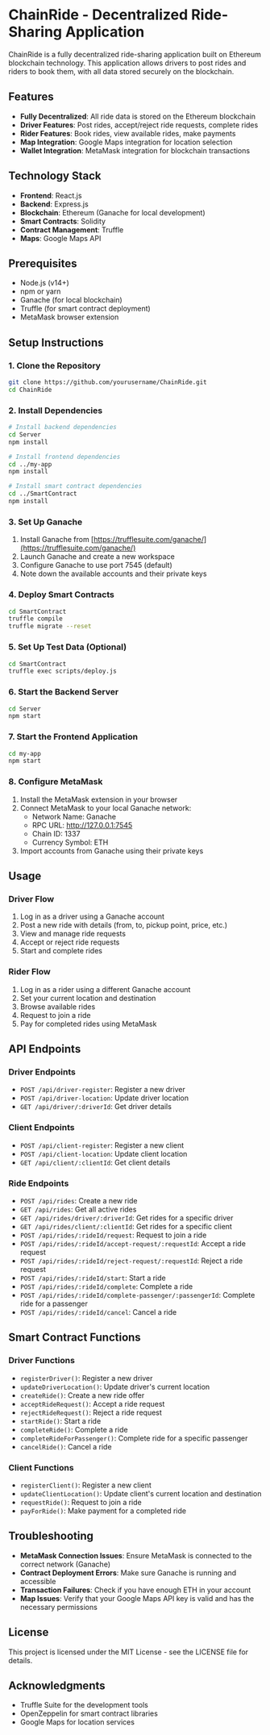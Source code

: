 # ChainRide - Decentralized Ride-Sharing Application

ChainRide is a fully decentralized ride-sharing application built on Ethereum blockchain technology. This application allows drivers to post rides and riders to book them, with all data stored securely on the blockchain.

## Features

- **Fully Decentralized**: All ride data is stored on the Ethereum blockchain
- **Driver Features**: Post rides, accept/reject ride requests, complete rides
- **Rider Features**: Book rides, view available rides, make payments
- **Map Integration**: Google Maps integration for location selection
- **Wallet Integration**: MetaMask integration for blockchain transactions

## Technology Stack

- **Frontend**: React.js
- **Backend**: Express.js
- **Blockchain**: Ethereum (Ganache for local development)
- **Smart Contracts**: Solidity
- **Contract Management**: Truffle
- **Maps**: Google Maps API

## Prerequisites

- Node.js (v14+)
- npm or yarn
- Ganache (for local blockchain)
- Truffle (for smart contract deployment)
- MetaMask browser extension

## Setup Instructions

### 1. Clone the Repository

```bash
git clone https://github.com/yourusername/ChainRide.git
cd ChainRide
```

### 2. Install Dependencies

```bash
# Install backend dependencies
cd Server
npm install

# Install frontend dependencies
cd ../my-app
npm install

# Install smart contract dependencies
cd ../SmartContract
npm install
```

### 3. Set Up Ganache

1. Install Ganache from [https://trufflesuite.com/ganache/](https://trufflesuite.com/ganache/)
2. Launch Ganache and create a new workspace
3. Configure Ganache to use port 7545 (default)
4. Note down the available accounts and their private keys

### 4. Deploy Smart Contracts

```bash
cd SmartContract
truffle compile
truffle migrate --reset
```

### 5. Set Up Test Data (Optional)

```bash
cd SmartContract
truffle exec scripts/deploy.js
```

### 6. Start the Backend Server

```bash
cd Server
npm start
```

### 7. Start the Frontend Application

```bash
cd my-app
npm start
```

### 8. Configure MetaMask

1. Install the MetaMask extension in your browser
2. Connect MetaMask to your local Ganache network:
   - Network Name: Ganache
   - RPC URL: http://127.0.0.1:7545
   - Chain ID: 1337
   - Currency Symbol: ETH
3. Import accounts from Ganache using their private keys

## Usage

### Driver Flow

1. Log in as a driver using a Ganache account
2. Post a new ride with details (from, to, pickup point, price, etc.)
3. View and manage ride requests
4. Accept or reject ride requests
5. Start and complete rides

### Rider Flow

1. Log in as a rider using a different Ganache account
2. Set your current location and destination
3. Browse available rides
4. Request to join a ride
5. Pay for completed rides using MetaMask

## API Endpoints

### Driver Endpoints

- `POST /api/driver-register`: Register a new driver
- `POST /api/driver-location`: Update driver location
- `GET /api/driver/:driverId`: Get driver details

### Client Endpoints

- `POST /api/client-register`: Register a new client
- `POST /api/client-location`: Update client location
- `GET /api/client/:clientId`: Get client details

### Ride Endpoints

- `POST /api/rides`: Create a new ride
- `GET /api/rides`: Get all active rides
- `GET /api/rides/driver/:driverId`: Get rides for a specific driver
- `GET /api/rides/client/:clientId`: Get rides for a specific client
- `POST /api/rides/:rideId/request`: Request to join a ride
- `POST /api/rides/:rideId/accept-request/:requestId`: Accept a ride request
- `POST /api/rides/:rideId/reject-request/:requestId`: Reject a ride request
- `POST /api/rides/:rideId/start`: Start a ride
- `POST /api/rides/:rideId/complete`: Complete a ride
- `POST /api/rides/:rideId/complete-passenger/:passengerId`: Complete ride for a passenger
- `POST /api/rides/:rideId/cancel`: Cancel a ride

## Smart Contract Functions

### Driver Functions

- `registerDriver()`: Register a new driver
- `updateDriverLocation()`: Update driver's current location
- `createRide()`: Create a new ride offer
- `acceptRideRequest()`: Accept a ride request
- `rejectRideRequest()`: Reject a ride request
- `startRide()`: Start a ride
- `completeRide()`: Complete a ride
- `completeRideForPassenger()`: Complete ride for a specific passenger
- `cancelRide()`: Cancel a ride

### Client Functions

- `registerClient()`: Register a new client
- `updateClientLocation()`: Update client's current location and destination
- `requestRide()`: Request to join a ride
- `payForRide()`: Make payment for a completed ride

## Troubleshooting

- **MetaMask Connection Issues**: Ensure MetaMask is connected to the correct network (Ganache)
- **Contract Deployment Errors**: Make sure Ganache is running and accessible
- **Transaction Failures**: Check if you have enough ETH in your account
- **Map Issues**: Verify that your Google Maps API key is valid and has the necessary permissions

## License

This project is licensed under the MIT License - see the LICENSE file for details.

## Acknowledgments

- Truffle Suite for the development tools
- OpenZeppelin for smart contract libraries
- Google Maps for location services

